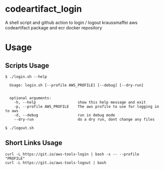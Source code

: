 # codeartifact_login

A shell script and github action to login / logout kraussmaffei aws codeartifact package and ecr docker repository

# Usage

## Scripts Usage

 ``` shell
$ ./login.sh --help

   Usage: login.sh [--profile AWS_PROFILE] [--debug] [--dry-run]


   optional arguments:
     -h, --help                   show this help message and exit
     -p, --profile AWS_PROFILE    The aws profile to use for logging in to aws
     -d, --debug                  run in debug mode
     --dry-run                    do a dry run, dont change any files
 ```


 ``` shell
$ ./logout.sh
 ```

## Short Links Usage

 ``` shell
 curl -L https://git.io/aws-tools-login | bash -s -- --profile "PROFILE"
 curl -L https://git.io/aws-tools-logout | bash
 ```

